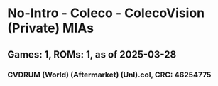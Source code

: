 # No-Intro - Coleco - ColecoVision (Private) MIAs
## Games: 1, ROMs: 1, as of 2025-03-28

### CVDRUM (World) (Aftermarket) (Unl).col, CRC: 46254775
